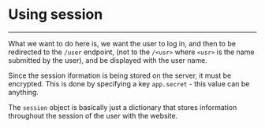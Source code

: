 # Using session
---

What we want to do here is, we want the user to log in, and then to be redirected 
to the `/user` endpoint, (not to the `/<usr>` where `<usr>` is the name submitted by the user), 
and be displayed with the user name.

Since the session iformation is being stored on the server, it must be encrypted. This is done
by specifying a key `app.secret` - this value can be anything.

The `session` object is basically just a dictionary that stores information throughout the
session of the user with the website. 
 
